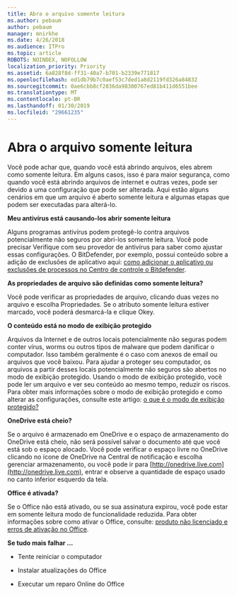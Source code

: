 ```yaml
---
title: Abra o arquivo somente leitura
ms.author: pebaum
author: pebaum
manager: mnirkhe
ms.date: 4/26/2018
ms.audience: ITPro
ms.topic: article
ROBOTS: NOINDEX, NOFOLLOW
localization_priority: Priority
ms.assetid: 6a828f8d-ff31-40a7-b701-b2339e771817
ms.openlocfilehash: ed1db79b7c0aef53c7ded1a8d2119fd326a84832
ms.sourcegitcommit: 0ae6cbb8cf2836da98300767ed81b411d6551bee
ms.translationtype: MT
ms.contentlocale: pt-BR
ms.lasthandoff: 01/30/2019
ms.locfileid: "29661235"
---
```

# <a name="file-open-read-only"></a>Abra o arquivo somente leitura

Você pode achar que, quando você está abrindo arquivos, eles abrem como somente leitura. Em alguns casos, isso é para maior segurança, como quando você está abrindo arquivos de internet e outras vezes, pode ser devido a uma configuração que pode ser alterada. Aqui estão alguns cenários em que um arquivo é aberto somente leitura e algumas etapas que podem ser executadas para alterá-lo.
  
 **Meu antivírus está causando-los abrir somente leitura**
  
Alguns programas antivírus podem protegê-lo contra arquivos potencialmente não seguros por abri-los somente leitura. Você pode precisar Verifique com seu provedor de antivírus para saber como ajustar essas configurações. O BitDefender, por exemplo, possui conteúdo sobre a adição de exclusões de aplicativo aqui: [como adicionar o aplicativo ou exclusões de processos no Centro de controle o Bitdefender](https://www.bitdefender.com/support/how-to-add-application-or-process-exclusions-in-bitdefender-control-center-1119.mdl).
  
 **As propriedades de arquivo são definidas como somente leitura?**
  
Você pode verificar as propriedades de arquivo, clicando duas vezes no arquivo e escolha Propriedades. Se o atributo somente leitura estiver marcado, você poderá desmarcá-la e clique Okey.
  
 **O conteúdo está no modo de exibição protegido**
  
Arquivos da Internet e de outros locais potencialmente não seguras podem conter vírus, worms ou outros tipos de malware que podem danificar o computador. Isso também geralmente é o caso com anexos de email ou arquivos que você baixou. Para ajudar a proteger seu computador, os arquivos a partir desses locais potencialmente não seguros são abertos no modo de exibição protegido. Usando o modo de exibição protegido, você pode ler um arquivo e ver seu conteúdo ao mesmo tempo, reduzir os riscos. Para obter mais informações sobre o modo de exibição protegido e como alterar as configurações, consulte este artigo: [o que é o modo de exibição protegido?](https://support.office.com/article/d6f09ac7-e6b9-4495-8e43-2bbcdbcb6653)
  
 **OneDrive está cheio?**
  
Se o arquivo é armazenado em OneDrive e o espaço de armazenamento do OneDrive está cheio, não será possível salvar o documento até que você está sob o espaço alocado. Você pode verificar o espaço livre no OneDrive clicando no ícone de OneDrive na Central de notificação e escolha gerenciar armazenamento, ou você pode ir para [http://onedrive.live.com](http://onedrive.live.com), entrar e observe a quantidade de espaço usado no canto inferior esquerdo da tela.
  
 **Office é ativada?**
  
Se o Office não está ativado, ou se sua assinatura expirou, você pode estar em somente leitura modo de funcionalidade reduzida. Para obter informações sobre como ativar o Office, consulte: [produto não licenciado e erros de ativação no Office](https://support.office.com/article/unlicensed-product-and-activation-errors-in-office-0d23d3c0-c19c-4b2f-9845-5344fedc4380).
  
 **Se tudo mais falhar …**
  
- Tente reiniciar o computador
    
- Instalar atualizações do Office
    
- Executar um reparo Online do Office
    

